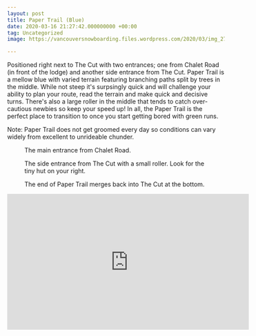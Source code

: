 ```yaml
---
layout: post
title: Paper Trail (Blue)
date: 2020-03-16 21:27:42.000000000 +00:00
tag: Uncategorized
image: https://vancouversnowboarding.files.wordpress.com/2020/03/img_2784.jpg

---
```

<!-- wp:paragraph -->
<p>Positioned right next to The Cut with two entrances; one from Chalet Road (in front of the lodge) and another side entrance from The Cut. Paper Trail is a mellow blue with varied terrain featuring branching paths split by trees in the middle. While not steep it's surpsingly quick and will challenge your ability to plan your route, read the terrain and make quick and decisive turns. There's also a large roller in the middle that tends to catch over-cautious newbies so keep your speed up! In all, the Paper Trail is the perfect place to transition to once you start getting bored with green runs.</p>
<!-- /wp:paragraph -->

<!-- wp:paragraph -->
<p>Note: Paper Trail does not get groomed every day so conditions can vary widely from excellent to unrideable chunder. </p>
<!-- /wp:paragraph -->

<!-- wp:image -->
<figure class="wp-block-image"><img src="https://lh3.googleusercontent.com/Qium1nQ6ppUWqC25zVc0Vpd0PJI8-P7RCjAqIs6RKPM4truKnssDNjcRLwpn8jmcW4BRyp6v3-48TtBl_nzDC6BBbhORq_dgbrwOrZBSRCZGLXNCQNqMY248ZMksPKz4lzw5mx8xMXVvXPx3DFreNwTrH72hNGS-pZFREncvJV_oNdtQDhRNWcSqqxi7keqTGTZkvxZ6-eIejNjOoblq_vMBFMraZ0ast3NnOYvv7D4PRpyLmuUqYMnYc0M-Lo8v0Lw6AfMMFG98MvSb4Ay3BrTI4ihgDGggTHWqsaZI2Tx8gXsWGc1pHRKQe0N7BnTjYTeQrO7rUmp0R3iC949JLvUEtxjYH5EjJib2zd8NdaR_uYOyFkawRKGiRGkZ0NUUkHCsUoS2R5R8l8J2_SQ-ZYd3EB1CucVvQVeU0PF3GnS91_XMTu33jWGMqR0RQzXCeqWitpRPNTQS_GWv1Fxd057kGSWBOVSRbpqbPuP1wOrXCzyBrv_bIjvFq-Mh-1D9ncMmisN_4MCFveH_zAkuatgnEDdGlsJ5JCGWsD6Hmlb88kGEN6If_H17h9f-rHL-BuItt94w5zfGbvujTHA_7o37DnJMENx3bF5x80AIlr1S8s0EGjhTsepo-68brXZEVPawAW1e_d1Dc7zFHbRpJyGPziQZtKrdK4wX2dB1KoIAFAJzbql50umDLSGsBvx8-VgFpsuH_0B_ESwEYBDkcfiosb4yeY6RddKj_yBCjP3OynZs2memtUI=w1824-h1368-no" alt="" /><figcaption>The main entrance from Chalet Road.</figcaption></figure>
<!-- /wp:image -->

<!-- wp:image -->
<figure class="wp-block-image"><img src="https://lh3.googleusercontent.com/qmeSRxWnqMLaO9lzsUrU0rnNlqhqNHpanOZTGZimFCKXliGy-fvHLopvFDDMIZkwja-uqb5dKFWX-b2wlTQsk2AjKmQnHw95ZGXNhCNkDbWxmdf2bp6INXM_6sQYpOus_s-d3hEI3fNs-v0qEY0J5z18OOwVfAzuGJOwx4w_EDmmHce4wu6eXRg3Mi79Pe9nb-eXsjESh_m9xlaAvGTDI5LbNXggNr_14AYiuuu7sHrk8GstTWAHAUublLk6KXQutaicW9YcDxSX9D3HHHB647ejUQ9EcCJZSTwnH_IcVdLbUZOMuSxng_7Yx6Yy7mzJbgY4Spr0PphHN2A2rhCSsEMn7C6d9peeuv-jwSM0QD8pRB1AzCe332MCHW3g7fDV91AaLXg5Pqymkhtq9jwP3peThnIdVXe0flyd914SglsvQFQbMRy_RDcvziA4QMV0jMRctFLWuDUEnhq908KnHlJj0aVt0UCdoNRDxUbqaWJJxoP_pZvmQHdS3cMtl_oW36Ahgad6AJ5veam1x2HJfhJZr54WwAQWTAoQ_lUN4miRC9hGVLRgJQrGMbsFzIQApcVoTzopO4BB97fb_d8MxGU1QNt-u6Hfh4mePYdExNfQLfgiClJwaiphjE7N1OyKguezutCtxZRdBpBEfgMZp811RAQ3L6rR-5kGfQr08DScbMtrwodNA6VrwT-XtkfneoRt5rDLbmMsI4mjou37lk9FcN-0fSjLm05di81mCQiR2YlydM4x4rs=w1824-h1368-no" alt="" /><figcaption>The side entrance from The Cut with a small roller. Look for the tiny hut on your right.</figcaption></figure>
<!-- /wp:image -->

<!-- wp:image -->
<figure class="wp-block-image"><img src="https://lh3.googleusercontent.com/jE1ZNReFdBBkfj2gGTwp5RgLWprE5x8j9M3vJQaJ--oCrSNkKI17fh2HFRuS2fiXFTeZh4E_qYCMEQwZOTuNak_K5K-qCAzS-hoyX257muUed8P4-0kr9mTvDCnZ5L3j5lmXkqmHdxZuSihIoT0V97qZ6eiGoN2dpItgh0kWFhRjLbSMMA4lg5LNVBnwozgqWGnUUGvBCYB3tm6Zy3exLplKqtunIxwhBQBVy9NlnLkI7GGkOIgl48U1b4hd3DD8g-nOPQR-vTYmskhXBKRnxbLiRWDsiYXs5xrlTHFSWse-GX-XDQrB-Cxmtgm6FTzOR87CJgrsVCaWGczSXtPGK0q4MGFojyfCKTjVPBZFzdjXwhob4YfE8WUkombFye3a4NKOXWE-wd4YP7H28GHOm4KKas1zJ0MqXQ4my6xwJegNMx6_olSr11DUeQfXZdO2rGQ_1AKTDxvw3EGHKg_tAwslAl8FAWW_ru_OYRdo169DmqiMF2qjOWC6ASK8PzbMnHgxjhApVg73gJ8qfyIqiJakh9LsH07orWpqA8N0gMkS33nHhW0fb1kZDnOYpO7NtiwGFlw2wuVucqnHLNreAZPMGJ_CdoEHTk81GmA7ub_YoCDLCDZC2fj7mtZ2xRAWqWCSSY_UD6A23sSkC9yoQK3EKUiq_HehyLTuQ-524EdnAw86IAlY9lyhtV0M8JNt9JBP4OqSiVg14xshpRY89CpkcmKRFgzPsD3I9hnuVEh-5o1TEyw4PhU=w1824-h1368-no" alt="" /><figcaption>The end of Paper Trail merges back into The Cut at the bottom. </figcaption></figure>
<!-- /wp:image -->

<!-- wp:paragraph -->
<p></p>
<!-- /wp:paragraph -->

<iframe width="560" height="315" src="https://www.youtube.com/embed/PcIquO-X-XI" title="YouTube video player" frameborder="0" allow="accelerometer; autoplay; clipboard-write; encrypted-media; gyroscope; picture-in-picture" allowfullscreen></iframe>
